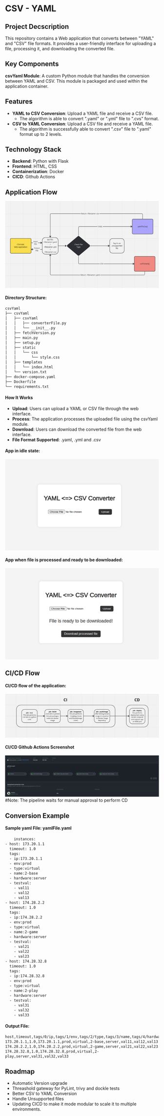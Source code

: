 # CSV - YAML

## Project Decscription
This repository contains a Web application that converts between "YAML" and "CSV" file formats. It provides a user-friendly interface for uploading a file, processing it, and downloading the converted file.

## Key Components
**csvYaml Module**: A custom Python module that handles the conversion between YAML and CSV. This module is packaged and used within the application container.

## Features
- **YAML to CSV Conversion**: Upload a YAML file and receive a CSV file.
    - The algorithm is able to convert ".yaml" or ".yml" file to ".cvs" format.
- **CSV to YAML Conversion**: Upload a CSV file and receive a YAML file.
    - The algorithm is successfully able to convert ".csv" file to ".yaml" format up to 2 levels.

## Technology Stack
- **Backend**: Python with Flask
- **Frontend**: HTML, CSS
- **Containerization**: Docker
- **CICD**: Github Actions

## Application Flow
![App - Idle](./readme-asset/appFlow.png)

#### Directory Structure:
```
csvYaml
├── csvYaml
│   ├── csvYaml
│   │   ├── converterFile.py
│   │   └── __init__.py
│   ├── fetchVersion.py
│   ├── main.py
│   ├── setup.py
│   ├── static
│   │   └── css
│   │       └── style.css
│   ├── templates
│   │   └── index.html
│   └── version.txt
├── docker-compose.yaml
├── Dockerfile
└── requirements.txt
```

#### How It Works
- **Upload**: Users can upload a YAML or CSV file through the web interface.
- **Process**: The application processes the uploaded file using the csvYaml module.
- **Download**: Users can download the converted file from the web interface.
- **File Format Supported**: .yaml, .yml and .csv

#### App in idle state:
![App - Idle](./readme-asset/appIdle.png)

#### App when file is processed and ready to be downloaded:
![App - Processed](./readme-asset/appProcessed.png)

## CI/CD Flow

#### CI/CD flow of the application:
![App - Idle](./readme-asset/cicdFlowchart.png)

#### CI/CD Github Actions Screenshot
![App - Idle](./readme-asset/cicdGithub.png)
#Note: The pipeline waits for manual approval to perform CD

## Conversion Example

#### Sample yaml File: yamlFile.yaml
```
    instances:
- host: 173.20.1.1
  timeout: 1.0
  tags:
  - ip:173.20.1.1
  - env:prod
  - type:virtual
  - name:2-base
  - hardware:server
  - testval:
    - val11
    - val12
    - val13
- host: 174.28.2.2
  timeout: 1.0
  tags:
  - ip:174.28.2.2
  - env:prod
  - type:virtual
  - name:2-game
  - hardware:server
  - testval:
    - val21
    - val22
    - val23
- host: 174.28.32.8
  timeout: 1.0
  tags:
  - ip:174.28.32.8
  - env:prod
  - type:virtual
  - name:2-play
  - hardware:server
  - testval:
    - val31
    - val32
    - val33
```

#### Output File:
```
host,timeout,tags/0/ip,tags/1/env,tags/2/type,tags/3/name,tags/4/hardware,tags/5/testval/0,tags/5/testval/1,tags/5/testval/2
173.20.1.1,1.0,173.20.1.1,prod,virtual,2-base,server,val11,val12,val13
174.28.2.2,1.0,174.28.2.2,prod,virtual,2-game,server,val21,val22,val23
174.28.32.8,1.0,174.28.32.8,prod,virtual,2-play,server,val31,val32,val33
```


## Roadmap
- Automatic Version upgrade
- Threashold gateway for PyLint, trivy and dockle tests
- Better CSV to YAML Conversion
- Handle Unsupported files
- Updating CICD to make it mode modular to scale it to multiple environments.
